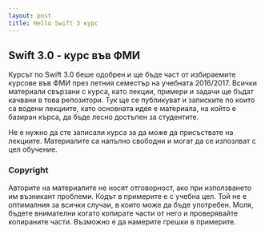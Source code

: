 ```yaml
---
layout: post
title: Hello Swift 3 курс
---
```


## Swift 3.0 - курс във ФМИ 

Курсът по Swift 3.0 беше одобрен и ще бъде част от избираемите курсове във ФМИ през летния семестър на учебната 2016/2017. Всички материали свързани с курса, като лекции, примери и задачи ще бъдат качвани в това репозитори. Тук ще се публикуват и записките по които са водени лекциите, като основната идея е материала, на който е базиран кърса, да бъде лесно достъпен за студентите. 

Не е нужно да сте записали курса за да може да присъствате на лекциите. Материалите са напълно свободни и могат да се изпозлват с цел обучение.


### Copyright 

Авторите на материалите не носят отговорност, ако при използването им възникант проблеми. Кодът в примерите е с учебна цел. Той не е оптималния за всички случаи, в които може да бъде употребен. Моля, бъдете внимателни когато копирате части от него и проверявайте копираните части. Възможно е да намерите грешки в примерите.
